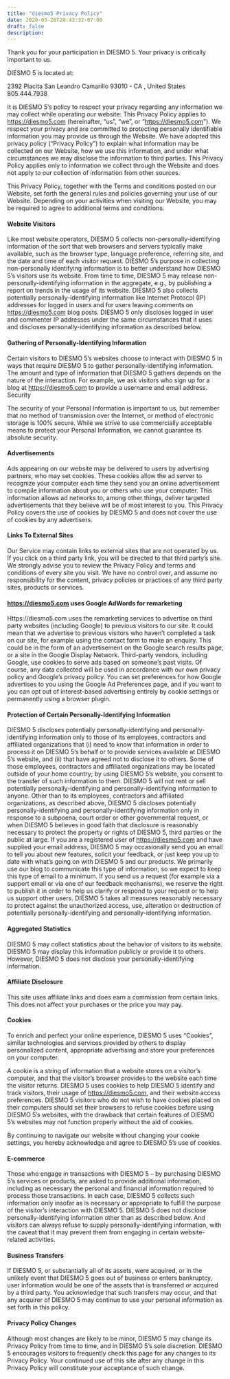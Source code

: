 ```yaml
---
title: "diesmo5 Privacy Policy"
date: 2020-03-26T20:43:32-07:00
draft: false
description:
---
```


Thank you for your participation in DIESMO 5. Your privacy is critically important to us.

DIESMO 5 is located at:

2392 Placita San Leandro Camarillo
93010 - CA , United States
805.444.7938

It is DIESMO 5’s policy to respect your privacy regarding any information we may collect while operating our website. This Privacy Policy applies to https://diesmo5.com (hereinafter, “us”, “we”, or “https://diesmo5.com"). We respect your privacy and are committed to protecting personally identifiable information you may provide us through the Website. We have adopted this privacy policy (“Privacy Policy”) to explain what information may be collected on our Website, how we use this information, and under what circumstances we may disclose the information to third parties. This Privacy Policy applies only to information we collect through the Website and does not apply to our collection of information from other sources.

This Privacy Policy, together with the Terms and conditions posted on our Website, set forth the general rules and policies governing your use of our Website. Depending on your activities when visiting our Website, you may be required to agree to additional terms and conditions.

#### Website Visitors
Like most website operators, DIESMO 5 collects non-personally-identifying information of the sort that web browsers and servers typically make available, such as the browser type, language preference, referring site, and the date and time of each visitor request. DIESMO 5’s purpose in collecting non-personally identifying information is to better understand how DIESMO 5’s visitors use its website. From time to time, DIESMO 5 may release non-personally-identifying information in the aggregate, e.g., by publishing a report on trends in the usage of its website. DIESMO 5 also collects potentially personally-identifying information like Internet Protocol (IP) addresses for logged in users and for users leaving comments on https://diesmo5.com blog posts. DIESMO 5 only discloses logged in user and commenter IP addresses under the same circumstances that it uses and discloses personally-identifying information as described below.

#### Gathering of Personally-Identifying Information
Certain visitors to DIESMO 5’s websites choose to interact with DIESMO 5 in ways that require DIESMO 5 to gather personally-identifying information. The amount and type of information that DIESMO 5 gathers depends on the nature of the interaction. For example, we ask visitors who sign up for a blog at https://diesmo5.com to provide a username and email address.
Security

The security of your Personal Information is important to us, but remember that no method of transmission over the Internet, or method of electronic storage is 100% secure. While we strive to use commercially acceptable means to protect your Personal Information, we cannot guarantee its absolute security.

#### Advertisements
Ads appearing on our website may be delivered to users by advertising partners, who may set cookies. These cookies allow the ad server to recognize your computer each time they send you an online advertisement to compile information about you or others who use your computer. This information allows ad networks to, among other things, deliver targeted advertisements that they believe will be of most interest to you. This Privacy Policy covers the use of cookies by DIESMO 5 and does not cover the use of cookies by any advertisers.

#### Links To External Sites
Our Service may contain links to external sites that are not operated by us. If you click on a third party link, you will be directed to that third party’s site. We strongly advise you to review the Privacy Policy and terms and conditions of every site you visit.
We have no control over, and assume no responsibility for the content, privacy policies or practices of any third party sites, products or services.

#### https://diesmo5.com uses Google AdWords for remarketing
Https://diesmo5.com uses the remarketing services to advertise on third party websites (including Google) to previous visitors to our site. It could mean that we advertise to previous visitors who haven’t completed a task on our site, for example using the contact form to make an enquiry. This could be in the form of an advertisement on the Google search results page, or a site in the Google Display Network. Third-party vendors, including Google, use cookies to serve ads based on someone’s past visits. Of course, any data collected will be used in accordance with our own privacy policy and Google’s privacy policy.
You can set preferences for how Google advertises to you using the Google Ad Preferences page, and if you want to you can opt out of interest-based advertising entirely by cookie settings or permanently using a browser plugin.

#### Protection of Certain Personally-Identifying Information
DIESMO 5 discloses potentially personally-identifying and personally-identifying information only to those of its employees, contractors and affiliated organizations that (i) need to know that information in order to process it on DIESMO 5’s behalf or to provide services available at DIESMO 5’s website, and (ii) that have agreed not to disclose it to others. Some of those employees, contractors and affiliated organizations may be located outside of your home country; by using DIESMO 5’s website, you consent to the transfer of such information to them. DIESMO 5 will not rent or sell potentially personally-identifying and personally-identifying information to anyone. Other than to its employees, contractors and affiliated organizations, as described above, DIESMO 5 discloses potentially personally-identifying and personally-identifying information only in response to a subpoena, court order or other governmental request, or when DIESMO 5 believes in good faith that disclosure is reasonably necessary to protect the property or rights of DIESMO 5, third parties or the public at large.
If you are a registered user of https://diesmo5.com and have supplied your email address, DIESMO 5 may occasionally send you an email to tell you about new features, solicit your feedback, or just keep you up to date with what’s going on with DIESMO 5 and our products. We primarily use our blog to communicate this type of information, so we expect to keep this type of email to a minimum. If you send us a request (for example via a support email or via one of our feedback mechanisms), we reserve the right to publish it in order to help us clarify or respond to your request or to help us support other users. DIESMO 5 takes all measures reasonably necessary to protect against the unauthorized access, use, alteration or destruction of potentially personally-identifying and personally-identifying information.

#### Aggregated Statistics
DIESMO 5 may collect statistics about the behavior of visitors to its website. DIESMO 5 may display this information publicly or provide it to others. However, DIESMO 5 does not disclose your personally-identifying information.

#### Affiliate Disclosure
This site uses affiliate links and does earn a commission from certain links. This does not affect your purchases or the price you may pay.

#### Cookies
To enrich and perfect your online experience, DIESMO 5 uses “Cookies”, similar technologies and services provided by others to display personalized content, appropriate advertising and store your preferences on your computer.

A cookie is a string of information that a website stores on a visitor’s computer, and that the visitor’s browser provides to the website each time the visitor returns. DIESMO 5 uses cookies to help DIESMO 5 identify and track visitors, their usage of https://diesmo5.com, and their website access preferences. DIESMO 5 visitors who do not wish to have cookies placed on their computers should set their browsers to refuse cookies before using DIESMO 5’s websites, with the drawback that certain features of DIESMO 5’s websites may not function properly without the aid of cookies.

By continuing to navigate our website without changing your cookie settings, you hereby acknowledge and agree to DIESMO 5’s use of cookies.

#### E-commerce
Those who engage in transactions with DIESMO 5 – by purchasing DIESMO 5’s services or products, are asked to provide additional information, including as necessary the personal and financial information required to process those transactions. In each case, DIESMO 5 collects such information only insofar as is necessary or appropriate to fulfill the purpose of the visitor’s interaction with DIESMO 5. DIESMO 5 does not disclose personally-identifying information other than as described below. And visitors can always refuse to supply personally-identifying information, with the caveat that it may prevent them from engaging in certain website-related activities.

#### Business Transfers
If DIESMO 5, or substantially all of its assets, were acquired, or in the unlikely event that DIESMO 5 goes out of business or enters bankruptcy, user information would be one of the assets that is transferred or acquired by a third party. You acknowledge that such transfers may occur, and that any acquirer of DIESMO 5 may continue to use your personal information as set forth in this policy.

#### Privacy Policy Changes
Although most changes are likely to be minor, DIESMO 5 may change its Privacy Policy from time to time, and in DIESMO 5’s sole discretion. DIESMO 5 encourages visitors to frequently check this page for any changes to its Privacy Policy. Your continued use of this site after any change in this Privacy Policy will constitute your acceptance of such change.